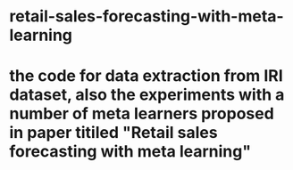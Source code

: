 # retail-sales-forecasting-with-meta-learning

# the code for data extraction from IRI dataset, also the experiments with a number of meta learners proposed in paper titiled "Retail sales forecasting with meta learning"
